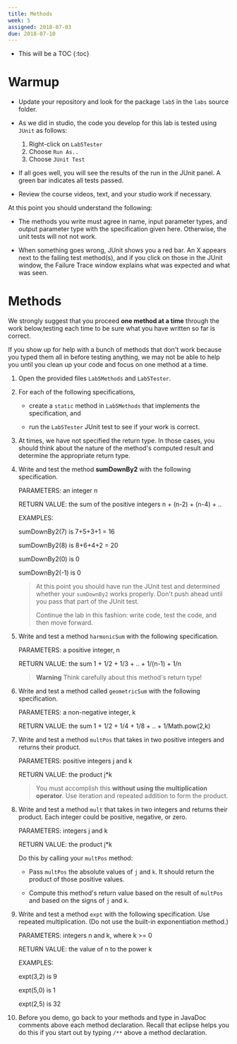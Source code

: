 ```yaml
---
title: Methods
week: 5
assigned: 2018-07-03
due: 2018-07-10
---
```


* This will be a TOC
{:toc}

# Warmup

* Update your repository and look for the package `lab5` in the `labs` source folder.

* As we did in studio, the code you develop for this lab is tested using `JUnit` as follows:

    1. Right-click on `Lab5Tester`
    2. Choose `Run As..`
    3. Choose `JUnit Test`

* If all goes well, you will see the results of the run in the JUnit panel. A green bar indicates all tests passed.

* Review the course videos, text, and your studio work if necessary.

At this point you should understand the following:

* The methods you write must agree in name, input parameter types, and output parameter type with the specification given here.  Otherwise, the unit tests will not not work.

* When something goes wrong, JUnit shows you a red bar.  An X appears next to the failing test method(s), and if you click on those in the JUnit window, the Failure Trace window explains what was expected and what was seen.

# Methods

We strongly suggest that you proceed **one method at a time** through the work below,testing each time to be sure what you have written so far is correct.

If you show up for help with a bunch of methods that don\'t work because you typed them all in before testing anything, we may not be able to help you until you clean up your code and focus on one method at a time.


1. Open the provided files `Lab5Methods` and `Lab5Tester`.

2. For each of the following specifications,

	* create a `static` method in `Lab5Methods` that implements the specification, and
    
	* run the `Lab5Tester` JUnit test to see if your work is correct.

3. At times, we have not specified the return type.  In those cases, you should think about the nature of the method\'s computed result and determine the appropriate return type.

4. Write and test the method **sumDownBy2** with the following specification.

	PARAMETERS:   an integer n

	RETURN VALUE: the sum of the positive integers n + (n-2) + (n-4) + ..

	EXAMPLES:     

	sumDownBy2(7) is 7+5+3+1 = 16

	sumDownBy2(8) is 8+6+4+2 = 20

	sumDownBy2(0) is 0

	sumDownBy2(-1) is 0

	> At this point you should have run the JUnit test and determined whether your `sumDownBy2` works properly.  Don\'t push ahead until you pass that part of
	> the JUnit test.
	>
	>Continue the lab in this fashion:  write code, test the code, and then move forward.

5. Write and test a method `harmonicSum` with the following specification.

	PARAMETERS:   a positive integer, n

	RETURN VALUE: the sum 1 + 1/2 + 1/3 + .. + 1/(n-1) + 1/n

	> **Warning** Think carefully about this method\'s return type!

6. Write and test a method called `geometricSum` with the following specification.

	PARAMETERS:   a non-negative integer, k

	RETURN VALUE: the sum 1 + 1/2 + 1/4 + 1/8 + .. + 1/Math.pow(2,k)

7. Write and test a method `multPos` that takes in two positive integers and returns their product.

	PARAMETERS:   positive integers j and k

	RETURN VALUE: the product j*k

	>You must accomplish this **without using the multiplication operator**. Use iteration and repeated addition to form the product.

8. Write and test a method `mult` that takes in two integers and returns their product. Each integer could be positive, negative, or zero.

	PARAMETERS:   integers j and k

	RETURN VALUE: the product j*k

	Do this by calling your `multPos` method:

	* Pass `multPos` the absolute values of `j` and `k`.  It should return the product of those positive values.

	* Compute this method\'s return value based on the result of `multPos` and based on the signs of `j` and `k`.

9. Write and test a method `expt` with the following specification.  Use repeated multiplication. (Do not use the built-in exponentiation method.)

	PARAMETERS:   integers n and k, where k >= 0

	RETURN VALUE: the value of n to the power k

	EXAMPLES:     

	expt(3,2) is 9

	expt(5,0) is 1

	expt(2,5) is 32


10. Before you demo, go back to your methods and type in JavaDoc comments above each method declaration.   Recall that eclipse helps you do this if you start out by typing `/**` above a method declaration.
